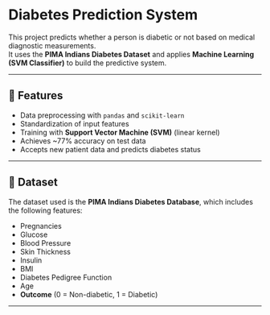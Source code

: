 # Diabetes Prediction System

This project predicts whether a person is diabetic or not based on medical diagnostic measurements.  
It uses the **PIMA Indians Diabetes Dataset** and applies **Machine Learning (SVM Classifier)** to build the predictive system.  

---

## 📌 Features
- Data preprocessing with `pandas` and `scikit-learn`
- Standardization of input features
- Training with **Support Vector Machine (SVM)** (linear kernel)
- Achieves ~77% accuracy on test data
- Accepts new patient data and predicts diabetes status

---

## 📂 Dataset
The dataset used is the **PIMA Indians Diabetes Database**, which includes the following features:
- Pregnancies
- Glucose
- Blood Pressure
- Skin Thickness
- Insulin
- BMI
- Diabetes Pedigree Function
- Age  
- **Outcome** (0 = Non-diabetic, 1 = Diabetic)

---
